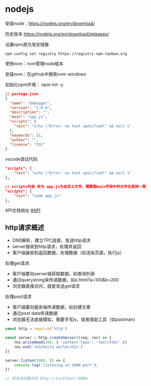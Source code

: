 # nodejs

安装node：https://nodejs.org/en/download/

历史版本 https://nodejs.org/en/download/releases/

设置npm源为淘宝镜像

```shell
npm config set registry https://registry.npm.taobao.org
```

使用nvm：nvm管理node版本

安装nvm：在github中搜索nvm-windows



初始化npm环境： npm init -y

```json
// package.json
{
  "name": "debugger",
  "version": "1.0.0",
  "description": "",
  "main": "app.js",
  "scripts": {
    "test": "echo \"Error: no test specified\" && exit 1"
  },
  "keywords": [],
  "author": "",
  "license": "ISC"
}
```

vscode调试代码

```json
"scripts": {
    "test": "echo \"Error: no test specified\" && exit 1"
},

// scripts内容 改为 app.js为自定义文件，需要跟main字段中的文件名保持一致
"scripts": {
    "test": "node app.js"
},

```

API文档地址 [#API]( http://nodejs.cn/api-v12/index.html)

## http请求概述

- DNS解析，建立TPC连接，发送http请求
- server接收到http请求，处理并返回
- 客户端接收到返回数据，处理数据（如渲染页面，执行js）



处理get请求:

- 客户端要向server端获取数据，如查询列表
- 通过querystring来传递数据，如a.html?a=100&b=200
- 浏览器直接访问，就是发送get请求



处理post请求

- 客户端要向服务端传递数据，如创建文章
- 通过post data传递数据
- 浏览器无法直接模拟，需要手写js，或者借助工具（如postman）







```js
const http = require('http')

const server = http.createServer((req, res) => {
    res.writeHead(200, { 'content-type': 'text/html' })
    res.end('<h1>hello world</h1>')
})

server.listen(3000, () => {
    console.log('listening on 3000 port');
})

// 然后浏览器访问 http://localhost:3000/
```
